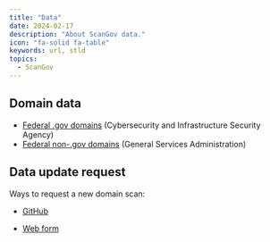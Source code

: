 ```yaml
---
title: "Data"
date: 2024-02-17
description: "About ScanGov data."
icon: "fa-solid fa-table"
keywords: url, stld
topics:
  - ScanGov
---
```


## Domain data
* [Federal .gov domains](https://github.com/cisagov/dotgov-data/blob/main/current-federal.csv) (Cybersecurity and Infrastructure Security Agency)
* [Federal non-.gov domains](https://github.com/GSA/govt-urls/blob/main/2_govt_urls_federal_only.csv) (General Services Administration)

## Data update request

Ways to request a new domain scan:

- [GitHub](https://github.com/scangov/scangov/issues/new/choose)
* [Web form](https://docs.google.com/forms/d/e/1FAIpQLSeKiSG0f07leAwW1QqIMSoDIgTA92m0jVy6NADtiaoPhg4rww/viewform?usp=sharing)
